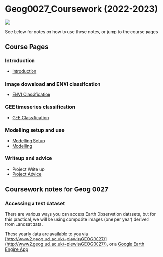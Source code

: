# Geog0027_Coursework (2022-2023)

![](docs/images/class_movie4.gif)

See below for notes on how to use these notes, or jump to the course pages

## Course Pages

### Introduction
* [Introduction](docs/1_PearlRiverIntro.ipynb)

### Image download and ENVI classifcation
* [ENVI Classification](docs/5_PearlRiverClassification.ipynb)

### GEE timeseries classification
* [GEE Classification](docs/5a_PythonGEE-Classification.ipynb)

### Modelling setup and use
* [Modelling Setup](docs/3_RunningROnYourOwnComputer.ipynb)
* [Modelling](docs/5_UrbanModel.ipynb)

### Writeup and advice
* [Project Write up](docs/7_WriteUp.ipynb)
* [Project Advice](docs/8_ProjectAdvice.ipynb)



## Coursework notes for Geog 0027

### Accessing a test dataset

There are various ways you can access Earth Observation datasets, but for this practical, we will be using composite images (one per year) derived from Landsat data.

These yearly data are available to you via [http://www2.geog.ucl.ac.uk/~plewis/GEOG0027/](http://www2.geog.ucl.ac.uk/~plewis/GEOG0027/), or
a [Google Earth Engine App](https://plewis.users.earthengine.app/view/shenzhen)

